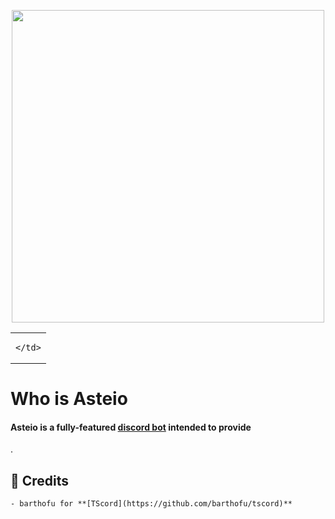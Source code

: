 <p align="center">
    <img width="500" height="500" src="https://i.imgur.com/zMSQkQ3.png">
</p>

<div align="center">

<table>
  <tr>
    <td align="center">
        
    </td>
</tr>
</table>
</div>
   
# Who is Asteio

#### **Asteio** is a fully-featured **[discord bot](https://discord.com/developers/docs/intro#bots-and-apps)** intended to provide 
.

## 📜 Credits
    - barthofu for **[TScord](https://github.com/barthofu/tscord)**
